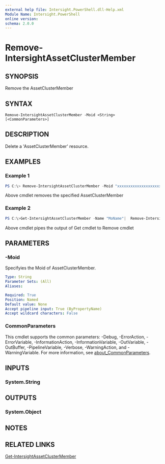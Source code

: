```yaml
---
external help file: Intersight.PowerShell.dll-Help.xml
Module Name: Intersight.PowerShell
online version:
schema: 2.0.0
---
```


# Remove-IntersightAssetClusterMember

## SYNOPSIS
Remove the AssetClusterMember

## SYNTAX

```
Remove-IntersightAssetClusterMember -Moid <String> [<CommonParameters>]
```

## DESCRIPTION
Delete a &apos;AssetClusterMember&apos; resource.

## EXAMPLES

### Example 1
```powershell
PS C:\> Remove-IntersightAssetClusterMember -Moid "xxxxxxxxxxxxxxxxxxxxxxxxxxx"
```
Above cmdlet removes the specified AssetClusterMember 

### Example 2
```powershell
PS C:\>Get-IntersightAssetClusterMember -Name "MoName"|  Remove-IntersightAssetClusterMember
```
Above cmdlet pipes the output of Get cmdlet to Remove cmdlet

## PARAMETERS

### -Moid
Specifyies the Moid of AssetClusterMember.

```yaml
Type: String
Parameter Sets: (All)
Aliases:

Required: True
Position: Named
Default value: None
Accept pipeline input: True (ByPropertyName)
Accept wildcard characters: False
```

### CommonParameters
This cmdlet supports the common parameters: -Debug, -ErrorAction, -ErrorVariable, -InformationAction, -InformationVariable, -OutVariable, -OutBuffer, -PipelineVariable, -Verbose, -WarningAction, and -WarningVariable. For more information, see [about_CommonParameters](http://go.microsoft.com/fwlink/?LinkID=113216).

## INPUTS

### System.String

## OUTPUTS

### System.Object
## NOTES

## RELATED LINKS

[Get-IntersightAssetClusterMember](./Get-IntersightAssetClusterMember.md)

